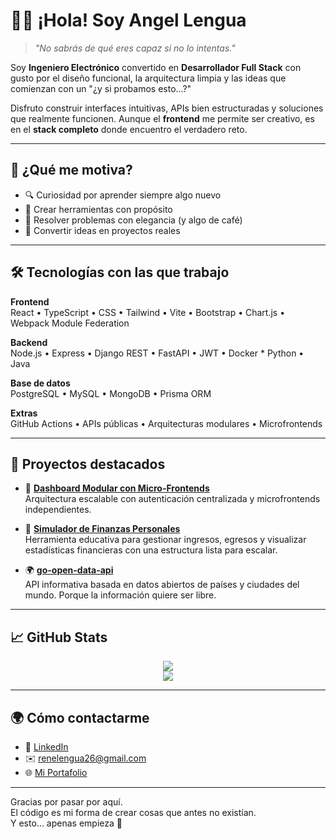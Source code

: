 # 👨‍💻 ¡Hola! Soy Angel Lengua

> *"No sabrás de qué eres capaz si no lo intentas."*

Soy **Ingeniero Electrónico** convertido en **Desarrollador Full Stack** con gusto por el diseño funcional, la arquitectura limpia y las ideas que comienzan con un "¿y si probamos esto...?"

Disfruto construir interfaces intuitivas, APIs bien estructuradas y soluciones que realmente funcionen. Aunque el **frontend** me permite ser creativo, es en el **stack completo** donde encuentro el verdadero reto.

---

## 🧠 ¿Qué me motiva?

- 🔍 Curiosidad por aprender siempre algo nuevo
- 🚀 Crear herramientas con propósito
- 🧩 Resolver problemas con elegancia (y algo de café)
- 🧪 Convertir ideas en proyectos reales

---

## 🛠️ Tecnologías con las que trabajo

**Frontend**  
React • TypeScript • CSS • Tailwind • Vite • Bootstrap • Chart.js • Webpack Module Federation

**Backend**  
Node.js • Express • Django REST • FastAPI • JWT • Docker * Python • Java

**Base de datos**  
PostgreSQL • MySQL • MongoDB • Prisma ORM

**Extras**  
GitHub Actions • APIs públicas • Arquitecturas modulares • Microfrontends

---

## 📂 Proyectos destacados 

- 🔐 **[Dashboard Modular con Micro-Frontends](https://github.com//ang-len-26/dashboard-mf)**  
  Arquitectura escalable con autenticación centralizada y microfrontends independientes.

- 💸 **[Simulador de Finanzas Personales](https://github.com/ang-len-26/finance-simulator)**  
  Herramienta educativa para gestionar ingresos, egresos y visualizar estadísticas financieras con una estructura lista para escalar.

- 🌍 **[go-open-data-api](https://github.com/tuusuario/ang-len-26/Go-Open-Data)**  
  API informativa basada en datos abiertos de países y ciudades del mundo. Porque la información quiere ser libre.

---

## 📈 GitHub Stats

<p align="center">
  <img src="https://github-readme-stats.vercel.app/api?username=ang-len-26&theme=tokyonight&show_icons=true" />
  <br />
  <img src="https://github-readme-stats.vercel.app/api/top-langs/?username=ang-len-26&layout=compact&theme=tokyonight" />
</p>

---

## 🌍 Cómo contactarme

- 💼 [LinkedIn](https://www.linkedin.com/in/angel-rene-lengua-espinoza-9a40a5199/)
- ✉️ [renelengua26@gmail.com](mailto:renelengua26@gmail.com)
- 🌐 [Mi Portafolio](https://portafolio-beta-lime-37.vercel.app)

---

Gracias por pasar por aquí.  
El código es mi forma de crear cosas que antes no existían.  
Y esto... apenas empieza 🚧
